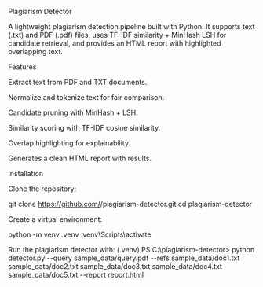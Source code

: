 Plagiarism Detector

A lightweight plagiarism detection pipeline built with Python.
It supports text (.txt) and PDF (.pdf) files, uses TF-IDF similarity + MinHash LSH for candidate retrieval, and provides an HTML report with highlighted overlapping text.

Features

Extract text from PDF and TXT documents.

Normalize and tokenize text for fair comparison.

Candidate pruning with MinHash + LSH.

Similarity scoring with TF-IDF cosine similarity.

Overlap highlighting for explainability.

Generates a clean HTML report with results.

Installation

Clone the repository:

git clone https://github.com/<your-username>/plagiarism-detector.git
cd plagiarism-detector


Create a virtual environment:

python -m venv .venv
.venv\Scripts\activate   


Run the plagiarism detector with:
(.venv) PS C:\plagiarism-detector> python detector.py --query sample_data/query.pdf --refs sample_data/doc1.txt sample_data/doc2.txt sample_data/doc3.txt sample_data/doc4.txt sample_data/doc5.txt --report report.html

